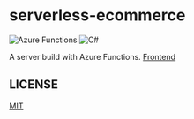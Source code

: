 # serverless-ecommerce
![Azure Functions](https://img.shields.io/badge/Azure%20Functions-0073C6?style=for-the-badge&logo=azurefunctions&logoColor=white&labelColor=101010)
![C#](https://img.shields.io/badge/C%23-6A1577?style=for-the-badge&logo=c-sharp&logoColor=white&labelColor=101010)

A server build with Azure Functions. [Frontend](https://github.com/VictorFranco/react-ecommerce)

## LICENSE
[MIT](LICENSE "LICENSE")
